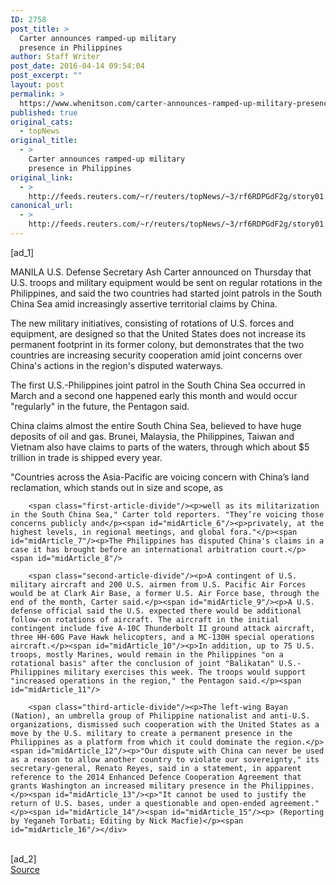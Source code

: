 ```yaml
---
ID: 2758
post_title: >
  Carter announces ramped-up military
  presence in Philippines
author: Staff Writer
post_date: 2016-04-14 09:54:04
post_excerpt: ""
layout: post
permalink: >
  https://www.whenitson.com/carter-announces-ramped-up-military-presence-in-philippines/
published: true
original_cats:
  - topNews
original_title:
  - >
    Carter announces ramped-up military
    presence in Philippines
original_link:
  - >
    http://feeds.reuters.com/~r/reuters/topNews/~3/rf6RDPGdF2g/story01.htm
canonical_url:
  - >
    http://feeds.reuters.com/~r/reuters/topNews/~3/rf6RDPGdF2g/story01.htm
---
```

 [ad_1]
<br><div id="articleText">
<span id="midArticle_start"/>

<span id="midArticle_0"/><span class="focusParagraph" readability="5"><p><span class="articleLocation">MANILA</span> U.S. Defense Secretary Ash Carter announced on Thursday that U.S. troops and military equipment would be sent on regular rotations in the Philippines, and said the two countries had started joint patrols in the South China Sea amid increasingly assertive territorial claims by China.</p></span><span id="midArticle_1"/><p>The new military initiatives, consisting of rotations of U.S. forces and equipment, are designed so that the United States does not increase its permanent footprint in its former colony, but demonstrates that the two countries are increasing security cooperation amid joint concerns over China's actions in the region's disputed waterways.</p><span id="midArticle_2"/><p>The first U.S.-Philippines joint patrol in the South China Sea occurred in March and a second one happened early this month and would occur "regularly" in the future, the Pentagon said.</p><span id="midArticle_3"/><p>China claims almost the entire South China Sea, believed to have huge deposits of oil and gas. Brunei, Malaysia, the Philippines, Taiwan and Vietnam also have claims to parts of the waters, through which about $5 trillion in trade is shipped every year.</p><span id="midArticle_4"/><p>"Countries across the Asia-Pacific are voicing concern with China’s land reclamation, which stands out in size and scope, as</p><span id="midArticle_5"/>
        
        <span class="first-article-divide"/><p>well as its militarization in the South China Sea," Carter told reporters. "They’re voicing those concerns publicly and</p><span id="midArticle_6"/><p>privately, at the highest levels, in regional meetings, and global fora."</p><span id="midArticle_7"/><p>The Philippines has disputed China's claims in a case it has brought before an international arbitration court.</p><span id="midArticle_8"/>
        
        <span class="second-article-divide"/><p>A contingent of U.S. military aircraft and 200 U.S. airmen from U.S. Pacific Air Forces would be at Clark Air Base, a former U.S. Air Force base, through the end of the month, Carter said.</p><span id="midArticle_9"/><p>A U.S. defense official said the U.S. expected there would be additional follow-on rotations of aircraft. The aircraft in the initial contingent include five A-10C Thunderbolt II ground attack aircraft, three HH-60G Pave Hawk helicopters, and a MC-130H special operations aircraft.</p><span id="midArticle_10"/><p>In addition, up to 75 U.S. troops, mostly Marines, would remain in the Philippines "on a rotational basis" after the conclusion of joint "Balikatan" U.S.-Philippines military exercises this week. The troops would support "increased operations in the region," the Pentagon said.</p><span id="midArticle_11"/>
        
        <span class="third-article-divide"/><p>The left-wing Bayan (Nation), an umbrella group of Philippine nationalist and anti-U.S. organizations, dismissed such cooperation with the United States as a move by the U.S. military to create a permanent presence in the Philippines as a platform from which it could dominate the region.</p><span id="midArticle_12"/><p>"Our dispute with China can never be used as a reason to allow another country to violate our sovereignty," its secretary-general, Renato Reyes, said in a statement, in apparent reference to the 2014 Enhanced Defence Cooperation Agreement that grants Washington an increased military presence in the Philippines.</p><span id="midArticle_13"/><p>"It cannot be used to justify the return of U.S. bases, under a questionable and open-ended agreement."</p><span id="midArticle_14"/><span id="midArticle_15"/><p> (Reporting by Yeganeh Torbati; Editing by Nick Macfie)</p><span id="midArticle_16"/></div>
<br>[ad_2]
<br><a href="http://feeds.reuters.com/~r/reuters/topNews/~3/rf6RDPGdF2g/story01.htm">Source </a>